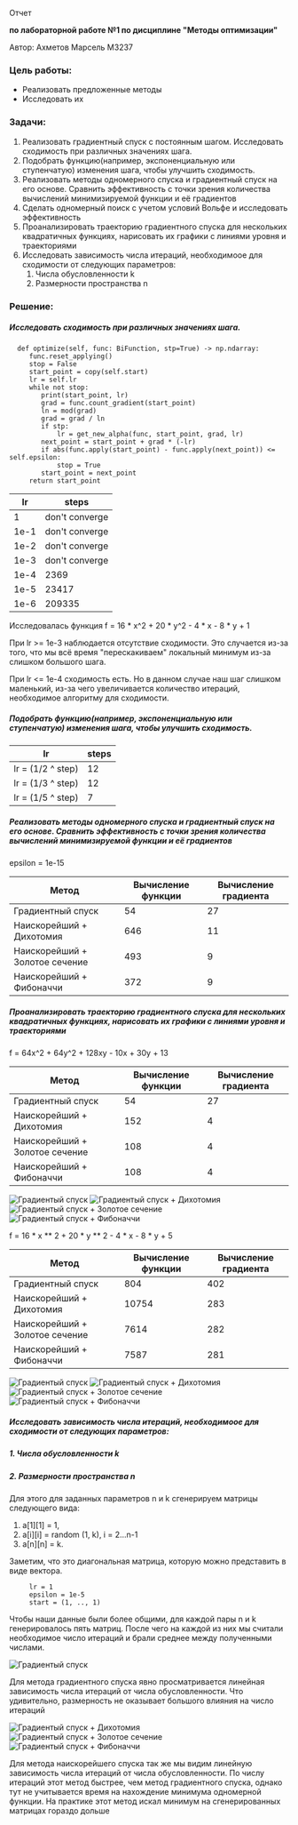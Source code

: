 Отчет

**по лабораторной работе №1 по дисциплине "Методы оптимизации"**

Автор: Ахметов Марсель M3237

### Цель работы:

- Реализовать предложенные методы
- Исследовать их

### Задачи:

1. Реализовать градиентный спуск с постоянным шагом. Исследовать сходимость при различных значениях шага.
2. Подобрать функцию(например, экспоненциальную или ступенчатую) изменения шага, чтобы улучшить сходимость.
3. Реализовать методы одномерного спуска и градиентный спуск на его основе. Сравнить эффективность с точки зрения
   количества вычислений минимизируемой функции и её градиентов
4. Сделать одномерный поиск с учетом условий Вольфе и исследовать эффективность
5. Проанализировать траекторию градиентного спуска для нескольких квадратичных функциях, нарисовать их графики с линиями
   уровня и траекториями
6. Исследовать зависимость числа итераций, необходимоое для сходимости от следующих параметров:
    1. Числа обусловленности k
    2. Размерности пространства n

### Решение:

##### Исследовать сходимость при различных значениях шага.

      def optimize(self, func: BiFunction, stp=True) -> np.ndarray:
         func.reset_applying()
         stop = False
         start_point = copy(self.start)
         lr = self.lr
         while not stop:
            print(start_point, lr)
            grad = func.count_gradient(start_point)
            ln = mod(grad)
            grad = grad / ln
            if stp:
                lr = get_new_alpha(func, start_point, grad, lr)
            next_point = start_point + grad * (-lr)
            if abs(func.apply(start_point) - func.apply(next_point)) <= self.epsilon:
                stop = True
            start_point = next_point
         return start_point

| lr   | steps          |
|------|----------------|
| 1    | don't converge |
| 1e-1 | don't converge |
| 1e-2 | don't converge |
| 1e-3 | don't converge |
| 1e-4 | 2369           |
| 1e-5 | 23417          |
| 1e-6 | 209335         |

Исследовалась функция f = 16 * x^2 + 20 * y^2 - 4 * x - 8 * y + 1

При lr >= 1e-3 наблюдается отсутствие сходимости. Это случается из-за того,
что мы всё время "перескакиваем" локальный минимум из-за слишком большого шага.

При lr <= 1e-4 сходимость есть. Но в данном случае наш шаг слишком маленький,
из-за чего увеличивается количество итераций, необходимое алгоритму для сходимости.

##### Подобрать функцию(например, экспоненциальную или ступенчатую) изменения шага, чтобы улучшить сходимость.

| lr                | steps |
|-------------------|-------|
| lr = (1/2 ^ step) | 12    |
| lr = (1/3 ^ step) | 12    |
| lr = (1/5 ^ step) | 7     |

##### Реализовать методы одномерного спуска и градиентный спуск на его основе. Сравнить эффективность с точки зрения количества вычислений минимизируемой функции и её градиентов

epsilon = 1e-15

| Метод                          | Вычисление функции | Вычисление градиента |
|--------------------------------|--------------------|----------------------|
| Градиентный спуск              | 54                 | 27                   |
| Наискорейший + Дихотомия       | 646                | 11                   |
| Наискорейший + Золотое сечение | 493                | 9                    |
| Наискорейший + Фибоначчи       | 372                | 9                    |

##### Проанализировать траекторию градиентного спуска для нескольких квадратичных функциях, нарисовать их графики с линиями уровня и траекториями

f = 64x^2 + 64y^2 + 128xy - 10x + 30y + 13

| Метод                          | Вычисление функции | Вычисление градиента |
|--------------------------------|--------------------|----------------------|
| Градиентный спуск              | 54                 | 27                   |
| Наискорейший + Дихотомия       | 152                | 4                    |
| Наискорейший + Золотое сечение | 108                | 4                    |
| Наискорейший + Фибоначчи       | 108                | 4                    |

![Градиентый спуск](img/[128_126_126_128_-10__30]Optimizer.png "Градиентый спуск")
![Градиентый спуск + Дихотомия](img/[128_126_126_128_-10__30]DichotomyOptimizer.png "Градиентый спуск + Дихотомия")
![Градиентый спуск + Золотое сечение](img/[128_126_126_128_-10__30]GoldenRatioOptimizer.png "Градиентый спуск + Золотое сечение")
![Градиентый спуск + Фибоначчи](img/[128_126_126_128_-10__30]FibonacciOptimizer.png "Градиентый спуск + Фибоначчи")

f = 16 * x ** 2 + 20 * y ** 2 - 4 * x - 8 * y + 5

| Метод                          | Вычисление функции | Вычисление градиента |
|--------------------------------|--------------------|----------------------|
| Градиентный спуск              | 804                | 402                  |
| Наискорейший + Дихотомия       | 10754              | 283                  |
| Наискорейший + Золотое сечение | 7614               | 282                  |
| Наискорейший + Фибоначчи       | 7587               | 281                  |

![Градиентый спуск](img/[32__0__0_40_-4_-8]Optimizer.png "Градиентый спуск")
![Градиентый спуск + Дихотомия](img/[32__0__0_40_-4_-8]DichotomyOptimizer.png "Градиентый спуск + Дихотомия")
![Градиентый спуск + Золотое сечение](img/[32__0__0_40_-4_-8]GoldenRatioOptimizer.png "Градиентый спуск + Золотое сечение")
![Градиентый спуск + Фибоначчи](img/[32__0__0_40_-4_-8]FibonacciOptimizer.png "Градиентый спуск + Фибоначчи")

##### Исследовать зависимость числа итераций, необходимоое для сходимости от следующих параметров:

##### 1. Числа обусловленности k

##### 2. Размерности пространства n

Для этого для заданных параметров n и k сгенерируем матрицы следующего вида:

1. a[1][1] = 1,
2. a[i][i] = random (1, k), i = 2...n-1
3. a[n][n] = k.

Заметим, что это диагональная матрица, которую можно представить  в виде вектора.

         lr = 1
         epsilon = 1e-5
         start = (1, .., 1)

Чтобы наши данные были более общими, для каждой пары n и k генерировалось пять
матриц. После чего на каждой из них мы считали необходимое число итераций и брали
среднее между полученными числами.


![Градиентый спуск](img/problem6_gradient_descent.png)

Для метода градиентного спуска явно просматривается линейная зависимость числа
итераций от числа обусловленности. Что удивительно, размерность не оказывает
большого влияния на число итераций

![Градиентый спуск + Дихотомия](img/problem6_DichotomyOptimizer.png)
![Градиентый спуск + Золотое сечение](img/problem6_GoldenRatioOptimizer.png)
![Градиентый спуск + Фибоначчи](img/problem6_FibonacciOptimizer.png)




Для метода наискорейшего спуска так же мы видим линейную зависимость числа
итераций от числа обусловленности. По числу итераций этот метод быстрее, чем метод
градиентного спуска, однако тут не учитывается время на нахождение минимума
одномерной функции. На практике этот метод искал минимум на сгенерированных
матрицах гораздо дольше